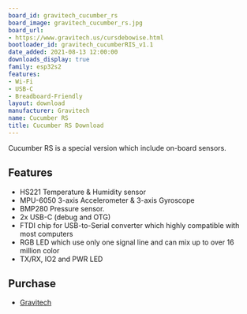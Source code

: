 ```yaml
---
board_id: gravitech_cucumber_rs
board_image: gravitech_cucumber_rs.jpg
board_url:
- https://www.gravitech.us/cursdebowise.html
bootloader_id: gravitech_cucumberRIS_v1.1
date_added: 2021-08-13 12:00:00
downloads_display: true
family: esp32s2
features:
- Wi-Fi
- USB-C
- Breadboard-Friendly
layout: download
manufacturer: Gravitech
name: Cucumber RS
title: Cucumber RS Download
---
```


Cucumber RS is a special version which include on-board sensors.

## Features

- HS221 Temperature & Humidity sensor
- MPU-6050 3-axis Accelerometer & 3-axis Gyroscope
- BMP280 Pressure sensor.
- 2x USB-C (debug and OTG)
- FTDI chip for USB-to-Serial converter which highly compatible with most computers
- RGB LED which use only one signal line and can mix up to over 16 million color
- TX/RX, IO2 and PWR LED

## Purchase

* [Gravitech](https://www.gravitech.us/cursdebowise.html)
